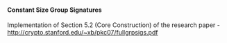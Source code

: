 #### Constant Size Group Signatures

Implementation of Section 5.2 (Core Construction) of the research paper - http://crypto.stanford.edu/~xb/pkc07/fullgrpsigs.pdf